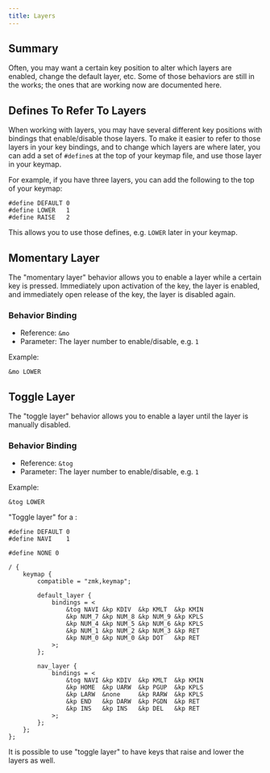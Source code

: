 ```yaml
---
title: Layers
---
```


## Summary

Often, you may want a certain key position to alter which layers are enabled, change the default layer, etc.
Some of those behaviors are still in the works; the ones that are working now are documented here.

## Defines To Refer To Layers

When working with layers, you may have several different key positions with bindings that enable/disable those layers.
To make it easier to refer to those layers in your key bindings, and to change which layers are where later, you can
add a set of `#define`s at the top of your keymap file, and use those layer in your keymap.

For example, if you have three layers, you can add the following to the top of your keymap:

```
#define DEFAULT 0
#define LOWER   1
#define RAISE   2
```

This allows you to use those defines, e.g. `LOWER` later in your keymap.

## Momentary Layer

The "momentary layer" behavior allows you to enable a layer while a certain key is pressed. Immediately upon
activation of the key, the layer is enabled, and immediately open release of the key, the layer is disabled
again.

### Behavior Binding

- Reference: `&mo`
- Parameter: The layer number to enable/disable, e.g. `1`

Example:

```
&mo LOWER
```

## Toggle Layer

The "toggle layer" behavior allows you to enable a layer until the layer is manually disabled.

### Behavior Binding

- Reference: `&tog`
- Parameter: The layer number to enable/disable, e.g. `1`

Example:

```
&tog LOWER
```

"Toggle layer" for a :
```
#define DEFAULT 0
#define NAVI    1

#define NONE 0
 
/ {
	keymap {
		compatible = "zmk,keymap";

		default_layer {
			bindings = <
                &tog NAVI &kp KDIV  &kp KMLT  &kp KMIN
                &kp NUM_7 &kp NUM_8 &kp NUM_9 &kp KPLS
                &kp NUM_4 &kp NUM_5 &kp NUM_6 &kp KPLS
                &kp NUM_1 &kp NUM_2 &kp NUM_3 &kp RET
                &kp NUM_0 &kp NUM_0 &kp DOT   &kp RET
			>;
		};

		nav_layer {
			bindings = <
                &tog NAVI &kp KDIV  &kp KMLT  &kp KMIN
                &kp HOME  &kp UARW  &kp PGUP  &kp KPLS
                &kp LARW  &none     &kp RARW  &kp KPLS
                &kp END   &kp DARW  &kp PGDN  &kp RET
                &kp INS   &kp INS   &kp DEL   &kp RET
            >;
		};
	};
};
```

It is possible to use "toggle layer" to have keys that raise and lower the layers as well.